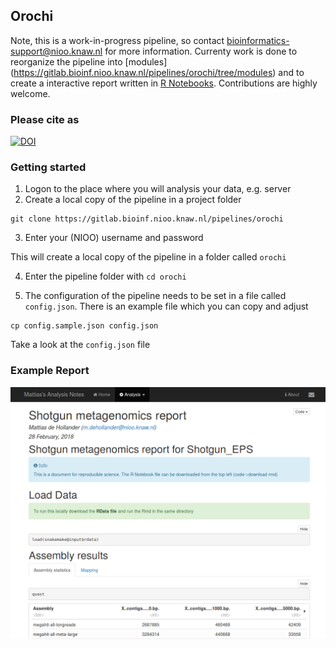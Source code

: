 ## Orochi

Note, this is a work-in-progress pipeline, so contact bioinformatics-support@nioo.knaw.nl for more information. Currenty work is done to reorganize the pipeline into [modules] (https://gitlab.bioinf.nioo.knaw.nl/pipelines/orochi/tree/modules) and to create a interactive report written in [R Notebooks](https://blog.rstudio.com/2016/10/05/r-notebooks). Contributions are highly welcome.

### Please cite as
[![DOI](https://zenodo.org/badge/190360037.svg)](https://zenodo.org/badge/latestdoi/190360037)


### Getting started

1. Logon to the place where you will analysis your data, e.g. server
2. Create a local copy of the pipeline in a project folder
```
git clone https://gitlab.bioinf.nioo.knaw.nl/pipelines/orochi
``` 
3. Enter your (NIOO) username and password

This will create a local copy of the pipeline in a folder called `orochi`

4. Enter the pipeline folder with `cd orochi`

5. The configuration of the pipeline needs to be set in a file called `config.json`. There is an example file which you can copy and adjust
```
cp config.sample.json config.json
```

Take a look at the `config.json` file
 

### Example Report
[![example report](orochi-report-screenshot.png)](http://nioo0025.nioo.int/~mattiash/orochi.report.nb.html "Example report Orochi pipeline - Click to open!")